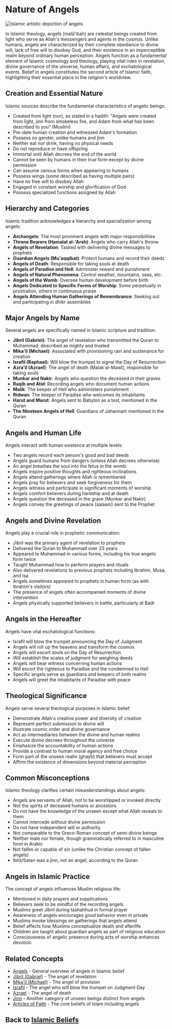 # Nature of Angels

![Islamic artistic depiction of angels](nature_of_angels.jpg)

In Islamic theology, angels (malā'ikah) are celestial beings created from light who serve as Allah's messengers and agents in the cosmos. Unlike humans, angels are characterized by their complete obedience to divine will, lack of free will to disobey God, and their existence in an imperceptible realm beyond ordinary human perception. Angels function as a fundamental element of Islamic cosmology and theology, playing vital roles in revelation, divine governance of the universe, human affairs, and eschatological events. Belief in angels constitutes the second article of Islamic faith, highlighting their essential place in the religion's worldview.

## Creation and Essential Nature

Islamic sources describe the fundamental characteristics of angelic beings:

- Created from light (nur), as stated in a hadith: "Angels were created from light, jinn from smokeless fire, and Adam from what has been described to you" (Muslim)
- Pre-date human creation and witnessed Adam's formation
- Possess no gender, unlike humans and jinn
- Neither eat nor drink, having no physical needs
- Do not reproduce or have offspring
- Immortal until Allah decrees the end of the world
- Cannot be seen by humans in their true form except by divine permission
- Can assume various forms when appearing to humans
- Possess wings (some described as having multiple pairs)
- Have no free will to disobey Allah
- Engaged in constant worship and glorification of God
- Possess specialized functions assigned by Allah

## Hierarchy and Categories

Islamic tradition acknowledges a hierarchy and specialization among angels:

- **Archangels**: The most prominent angels with major responsibilities
- **Throne Bearers (Hamalat al-'Arsh)**: Angels who carry Allah's throne
- **Angels of Revelation**: Tasked with delivering divine messages to prophets
- **Guardian Angels (Mu'aqqibat)**: Protect humans and record their deeds
- **Angels of Death**: Responsible for taking souls at death
- **Angels of Paradise and Hell**: Administer reward and punishment
- **Angels of Natural Phenomena**: Control weather, mountains, seas, etc.
- **Angels of the Womb**: Oversee human development before birth
- **Angels Dedicated to Specific Forms of Worship**: Some perpetually in prostration, others in continuous praise
- **Angels Attending Human Gatherings of Remembrance**: Seeking out and participating in dhikr assemblies

## Major Angels by Name

Several angels are specifically named in Islamic scripture and tradition:

- **Jibril (Gabriel)**: The angel of revelation who transmitted the Quran to Muhammad; described as mighty and trusted
- **Mika'il (Michael)**: Associated with provisioning rain and sustenance for creation
- **Israfil (Raphael)**: Will blow the trumpet to signal the Day of Resurrection
- **Azra'il (Azrael)**: The angel of death (Malak al-Mawt), responsible for taking souls
- **Munkar and Nakir**: Angels who question the deceased in their graves
- **Raqib and Atid**: Recording angels who document human actions
- **Malik**: The keeper of Hell who administers punishment
- **Ridwan**: The keeper of Paradise who welcomes its inhabitants
- **Harut and Marut**: Angels sent to Babylon as a test, mentioned in the Quran
- **The Nineteen Angels of Hell**: Guardians of Jahannam mentioned in the Quran

## Angels and Human Life

Angels interact with human existence at multiple levels:

- Two angels record each person's good and bad deeds
- Angels guard humans from dangers (unless Allah decrees otherwise)
- An angel breathes the soul into the fetus in the womb
- Angels inspire positive thoughts and righteous inclinations
- Angels attend gatherings where Allah is remembered
- Angels pray for believers and seek forgiveness for them
- Angels witness and participate in significant moments of worship
- Angels comfort believers during hardship and at death
- Angels question the deceased in the grave (Munkar and Nakir)
- Angels convey the greetings of peace (salaam) sent to the Prophet

## Angels and Divine Revelation

Angels play a crucial role in prophetic communication:

- Jibril was the primary agent of revelation to prophets
- Delivered the Quran to Muhammad over 23 years
- Appeared to Muhammad in various forms, including his true angelic form twice
- Taught Muhammad how to perform prayers and rituals
- Also delivered revelations to previous prophets including Ibrahim, Musa, and Isa
- Angels sometimes appeared to prophets in human form (as with Ibrahim's visitors)
- The presence of angels often accompanied moments of divine intervention
- Angels physically supported believers in battle, particularly at Badr

## Angels in the Hereafter

Angels have vital eschatological functions:

- Israfil will blow the trumpet announcing the Day of Judgment
- Angels will roll up the heavens and transform the cosmos
- Angels will escort souls on the Day of Resurrection
- Will establish the scales of judgment for weighing deeds
- Angels will bear witness concerning human actions
- Will escort the righteous to Paradise and the condemned to Hell
- Specific angels serve as guardians and keepers of both realms
- Angels will greet the inhabitants of Paradise with peace

## Theological Significance

Angels serve several theological purposes in Islamic belief:

- Demonstrate Allah's creative power and diversity of creation
- Represent perfect submission to divine will
- Illustrate cosmic order and divine governance
- Act as intermediaries between the divine and human realms
- Execute divine decrees throughout the universe
- Emphasize the accountability of human actions
- Provide a contrast to human moral agency and free choice
- Form part of the unseen realm (ghayb) that believers must accept
- Affirm the existence of dimensions beyond material perception

## Common Misconceptions

Islamic theology clarifies certain misunderstandings about angels:

- Angels are servants of Allah, not to be worshipped or invoked directly
- Not the spirits of deceased humans or ancestors
- Do not have the knowledge of the unseen except what Allah reveals to them
- Cannot intercede without divine permission
- Do not have independent will or authority
- Not comparable to the Greco-Roman concept of semi-divine beings
- Neither male nor female, though grammatically referred to in masculine form in Arabic
- Not fallen or capable of sin (unlike the Christian concept of fallen angels)
- Iblis/Satan was a jinn, not an angel, according to the Quran

## Angels in Islamic Practice

The concept of angels influences Muslim religious life:

- Mentioned in daily prayers and supplications
- Believers seek to be mindful of the recording angels
- Muslims greet Jibril during tashahhud in formal prayer
- Awareness of angels encourages good behavior even in private
- Muslims invoke blessings on gatherings that angels attend
- Belief affects how Muslims conceptualize death and afterlife
- Children are taught about guardian angels as part of religious education
- Consciousness of angelic presence during acts of worship enhances devotion

## Related Concepts

- [Angels](./angels.md) - General overview of angels in Islamic belief
- [Jibril (Gabriel)](./jibril.md) - The angel of revelation
- [Mika'il (Michael)](./mikail.md) - The angel of provision
- [Israfil](./israfil.md) - The angel who will blow the trumpet on Judgment Day
- [Azrael](./azrael.md) - The angel of death
- [Jinn](./jinn.md) - Another category of unseen beings distinct from angels
- [Articles of Faith](./articles_of_faith.md) - The core beliefs of Islam including angels

## Back to [Islamic Beliefs](./README.md)
